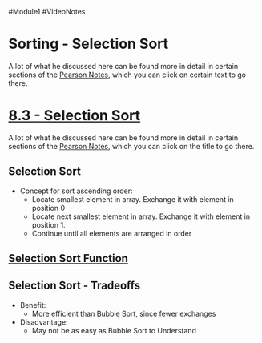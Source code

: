 #Module1 #VideoNotes
# Sorting - Selection Sort
A lot of what he discussed here can be found more in detail in certain sections of the [Pearson Notes](../Pearson%20Notes), which you can click on certain text to go there.
# [8.3 - Selection Sort](../Pearson%20Notes/8.3%20Focus%20on%20Software%20Engineering.md#Selection-Sort-Function)
A lot of what he discussed here can be found more in detail in certain sections of the [Pearson Notes](../Pearson%20Notes), which you can click on the title to go there.
## Selection Sort
- Concept for sort ascending order:
	- Locate smallest element in array. Exchange it with element in position 0
	- Locate next smallest element in array. Exchange it with element in position 1.
	- Continue until all elements are arranged in order

## [Selection Sort Function](../Pearson%20Notes/8.3%20Focus%20on%20Software%20Engineering.md#Selection-Sort-Code)

## Selection Sort - Tradeoffs
- Benefit:
	- More efficient than Bubble Sort, since fewer exchanges
- Disadvantage:
	- May not be as easy as Bubble Sort to Understand